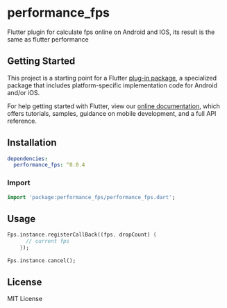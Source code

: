 # performance_fps

Flutter plugin for calculate fps online on Android and IOS,
  its result is the same as flutter performance

## Getting Started

This project is a starting point for a Flutter
[plug-in package](https://flutter.dev/developing-packages/),
a specialized package that includes platform-specific implementation code for
Android and/or iOS.

For help getting started with Flutter, view our 
[online documentation](https://flutter.dev/docs), which offers tutorials, 
samples, guidance on mobile development, and a full API reference.

## Installation
```yaml
dependencies:
  performance_fps: ^0.0.4
```

### Import

```dart
import 'package:performance_fps/performance_fps.dart';
```

## Usage
```dart
Fps.instance.registerCallBack((fps, dropCount) {
      // current fps
    });
    
Fps.instance.cancel();
```

## License

MIT License
